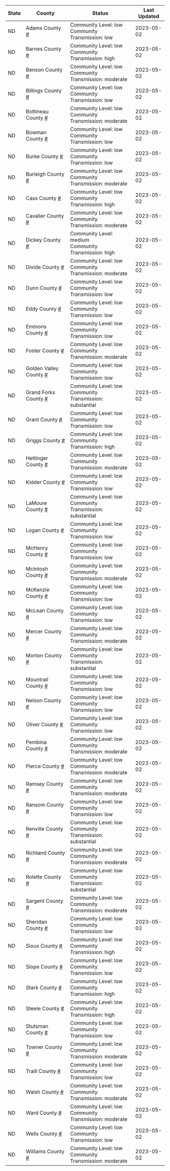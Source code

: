State | County | Status | Last Updated
--- | --- | --- | --- 
ND | Adams County <a href="#adams_county">#</a> | <a name="adams_county"></a>Community Level: low<br/>Community Transmission: low | 2023-05-02
ND | Barnes County <a href="#barnes_county">#</a> | <a name="barnes_county"></a>Community Level: low<br/>Community Transmission: high | 2023-05-02
ND | Benson County <a href="#benson_county">#</a> | <a name="benson_county"></a>Community Level: low<br/>Community Transmission: moderate | 2023-05-02
ND | Billings County <a href="#billings_county">#</a> | <a name="billings_county"></a>Community Level: low<br/>Community Transmission: low | 2023-05-02
ND | Bottineau County <a href="#bottineau_county">#</a> | <a name="bottineau_county"></a>Community Level: low<br/>Community Transmission: moderate | 2023-05-02
ND | Bowman County <a href="#bowman_county">#</a> | <a name="bowman_county"></a>Community Level: low<br/>Community Transmission: low | 2023-05-02
ND | Burke County <a href="#burke_county">#</a> | <a name="burke_county"></a>Community Level: low<br/>Community Transmission: low | 2023-05-02
ND | Burleigh County <a href="#burleigh_county">#</a> | <a name="burleigh_county"></a>Community Level: low<br/>Community Transmission: moderate | 2023-05-02
ND | Cass County <a href="#cass_county">#</a> | <a name="cass_county"></a>Community Level: low<br/>Community Transmission: high | 2023-05-02
ND | Cavalier County <a href="#cavalier_county">#</a> | <a name="cavalier_county"></a>Community Level: low<br/>Community Transmission: moderate | 2023-05-02
ND | Dickey County <a href="#dickey_county">#</a> | <a name="dickey_county"></a>Community Level: medium<br/>Community Transmission: high | 2023-05-02
ND | Divide County <a href="#divide_county">#</a> | <a name="divide_county"></a>Community Level: low<br/>Community Transmission: moderate | 2023-05-02
ND | Dunn County <a href="#dunn_county">#</a> | <a name="dunn_county"></a>Community Level: low<br/>Community Transmission: low | 2023-05-02
ND | Eddy County <a href="#eddy_county">#</a> | <a name="eddy_county"></a>Community Level: low<br/>Community Transmission: low | 2023-05-02
ND | Emmons County <a href="#emmons_county">#</a> | <a name="emmons_county"></a>Community Level: low<br/>Community Transmission: low | 2023-05-02
ND | Foster County <a href="#foster_county">#</a> | <a name="foster_county"></a>Community Level: low<br/>Community Transmission: moderate | 2023-05-02
ND | Golden Valley County <a href="#golden_valley_county">#</a> | <a name="golden_valley_county"></a>Community Level: low<br/>Community Transmission: low | 2023-05-02
ND | Grand Forks County <a href="#grand_forks_county">#</a> | <a name="grand_forks_county"></a>Community Level: low<br/>Community Transmission: substantial | 2023-05-02
ND | Grant County <a href="#grant_county">#</a> | <a name="grant_county"></a>Community Level: low<br/>Community Transmission: low | 2023-05-02
ND | Griggs County <a href="#griggs_county">#</a> | <a name="griggs_county"></a>Community Level: low<br/>Community Transmission: high | 2023-05-02
ND | Hettinger County <a href="#hettinger_county">#</a> | <a name="hettinger_county"></a>Community Level: low<br/>Community Transmission: moderate | 2023-05-02
ND | Kidder County <a href="#kidder_county">#</a> | <a name="kidder_county"></a>Community Level: low<br/>Community Transmission: low | 2023-05-02
ND | LaMoure County <a href="#lamoure_county">#</a> | <a name="lamoure_county"></a>Community Level: low<br/>Community Transmission: substantial | 2023-05-02
ND | Logan County <a href="#logan_county">#</a> | <a name="logan_county"></a>Community Level: low<br/>Community Transmission: low | 2023-05-02
ND | McHenry County <a href="#mchenry_county">#</a> | <a name="mchenry_county"></a>Community Level: low<br/>Community Transmission: low | 2023-05-02
ND | McIntosh County <a href="#mcintosh_county">#</a> | <a name="mcintosh_county"></a>Community Level: low<br/>Community Transmission: moderate | 2023-05-02
ND | McKenzie County <a href="#mckenzie_county">#</a> | <a name="mckenzie_county"></a>Community Level: low<br/>Community Transmission: low | 2023-05-02
ND | McLean County <a href="#mclean_county">#</a> | <a name="mclean_county"></a>Community Level: low<br/>Community Transmission: low | 2023-05-02
ND | Mercer County <a href="#mercer_county">#</a> | <a name="mercer_county"></a>Community Level: low<br/>Community Transmission: moderate | 2023-05-02
ND | Morton County <a href="#morton_county">#</a> | <a name="morton_county"></a>Community Level: low<br/>Community Transmission: substantial | 2023-05-02
ND | Mountrail County <a href="#mountrail_county">#</a> | <a name="mountrail_county"></a>Community Level: low<br/>Community Transmission: low | 2023-05-02
ND | Nelson County <a href="#nelson_county">#</a> | <a name="nelson_county"></a>Community Level: low<br/>Community Transmission: low | 2023-05-02
ND | Oliver County <a href="#oliver_county">#</a> | <a name="oliver_county"></a>Community Level: low<br/>Community Transmission: low | 2023-05-02
ND | Pembina County <a href="#pembina_county">#</a> | <a name="pembina_county"></a>Community Level: low<br/>Community Transmission: moderate | 2023-05-02
ND | Pierce County <a href="#pierce_county">#</a> | <a name="pierce_county"></a>Community Level: low<br/>Community Transmission: moderate | 2023-05-02
ND | Ramsey County <a href="#ramsey_county">#</a> | <a name="ramsey_county"></a>Community Level: low<br/>Community Transmission: moderate | 2023-05-02
ND | Ransom County <a href="#ransom_county">#</a> | <a name="ransom_county"></a>Community Level: low<br/>Community Transmission: low | 2023-05-02
ND | Renville County <a href="#renville_county">#</a> | <a name="renville_county"></a>Community Level: low<br/>Community Transmission: substantial | 2023-05-02
ND | Richland County <a href="#richland_county">#</a> | <a name="richland_county"></a>Community Level: low<br/>Community Transmission: moderate | 2023-05-02
ND | Rolette County <a href="#rolette_county">#</a> | <a name="rolette_county"></a>Community Level: low<br/>Community Transmission: substantial | 2023-05-02
ND | Sargent County <a href="#sargent_county">#</a> | <a name="sargent_county"></a>Community Level: low<br/>Community Transmission: moderate | 2023-05-02
ND | Sheridan County <a href="#sheridan_county">#</a> | <a name="sheridan_county"></a>Community Level: low<br/>Community Transmission: low | 2023-05-02
ND | Sioux County <a href="#sioux_county">#</a> | <a name="sioux_county"></a>Community Level: low<br/>Community Transmission: high | 2023-05-02
ND | Slope County <a href="#slope_county">#</a> | <a name="slope_county"></a>Community Level: low<br/>Community Transmission: low | 2023-05-02
ND | Stark County <a href="#stark_county">#</a> | <a name="stark_county"></a>Community Level: low<br/>Community Transmission: high | 2023-05-02
ND | Steele County <a href="#steele_county">#</a> | <a name="steele_county"></a>Community Level: low<br/>Community Transmission: high | 2023-05-02
ND | Stutsman County <a href="#stutsman_county">#</a> | <a name="stutsman_county"></a>Community Level: low<br/>Community Transmission: low | 2023-05-02
ND | Towner County <a href="#towner_county">#</a> | <a name="towner_county"></a>Community Level: low<br/>Community Transmission: moderate | 2023-05-02
ND | Traill County <a href="#traill_county">#</a> | <a name="traill_county"></a>Community Level: low<br/>Community Transmission: low | 2023-05-02
ND | Walsh County <a href="#walsh_county">#</a> | <a name="walsh_county"></a>Community Level: low<br/>Community Transmission: moderate | 2023-05-02
ND | Ward County <a href="#ward_county">#</a> | <a name="ward_county"></a>Community Level: low<br/>Community Transmission: moderate | 2023-05-02
ND | Wells County <a href="#wells_county">#</a> | <a name="wells_county"></a>Community Level: low<br/>Community Transmission: low | 2023-05-02
ND | Williams County <a href="#williams_county">#</a> | <a name="williams_county"></a>Community Level: low<br/>Community Transmission: moderate | 2023-05-02
